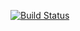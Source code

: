 [![Build Status](https://saucelabs.com/buildstatus/parora?auth=HMAC_TOKEN)](https://saucelabs.com/u/parora?auth=HMAC_TOKEN)

